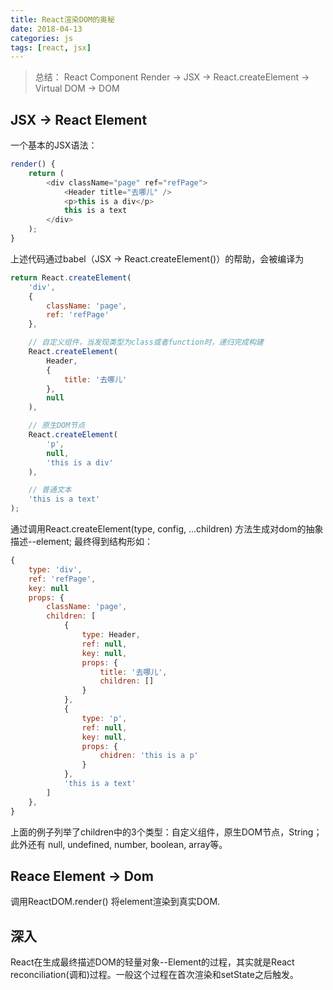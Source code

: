 ```yaml
---
title: React渲染DOM的奥秘
date: 2018-04-13
categories: js
tags: [react, jsx]
---
```


> 总结： React Component Render -> JSX -> React.createElement -> Virtual DOM -> DOM

## JSX -> React Element

一个基本的JSX语法：
```javascript
render() {
    return (
        <div className="page" ref="refPage">
            <Header title="去哪儿" />
            <p>this is a div</p>
            this is a text
        </div>
    );
}
```

上述代码通过babel（JSX -> React.createElement()）的帮助，会被编译为
```javascript
return React.createElement(
    'div',
    {
        className: 'page',
        ref: 'refPage'
    },

    // 自定义组件，当发现类型为class或者function时，递归完成构建
    React.createElement(
        Header, 
        {
            title: '去哪儿'
        },
        null
    ),

    // 原生DOM节点
    React.createElement(
        'p',
        null,
        'this is a div'
    ),

    // 普通文本
    'this is a text'
);
```

通过调用React.createElement(type, config, ...children) 方法生成对dom的抽象描述--element;
最终得到结构形如：
```javascript
{
    type: 'div',
    ref: 'refPage',
    key: null
    props: {
        className: 'page',
        children: [
            {
                type: Header,
                ref: null,
                key: null,
                props: {
                    title: '去哪儿',
                    children: []
                }
            },
            {
                type: 'p',
                ref: null,
                key: null,
                props: {
                    chidren: 'this is a p'
                }
            },
            'this is a text'
        ]
    },
}
```
上面的例子列举了children中的3个类型：自定义组件，原生DOM节点，String；此外还有 null, undefined, number, boolean, array等。


## Reace Element -> Dom

调用ReactDOM.render() 将element渲染到真实DOM.

## 深入

React在生成最终描述DOM的轻量对象--Element的过程，其实就是React reconciliation(调和)过程。一般这个过程在首次渲染和setState之后触发。
